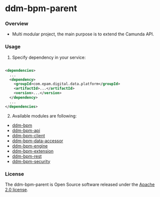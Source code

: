 # ddm-bpm-parent

### Overview

* Multi modular project, the main purpose is to extend the Camunda API.

### Usage

1. Specify dependency in your service:

```xml

<dependencies>
  ...
  <dependency>
    <groupId>com.epam.digital.data.platform</groupId>
    <artifactId>...</artifactId>
    <version>...</version>
  </dependency>
  ...
</dependencies>
```

2. Available modules are following:

* [ddm-bpm](ddm-bpm/README.md)
* [ddm-bpm-api](ddm-bpm-api/README.md)
* [ddm-bpm-client](ddm-bpm-client/README.md)
* [ddm-bpm-data-accessor](ddm-bpm-data-accessor/README.md)
* [ddm-bpm-engine](ddm-bpm-engine/README.md)
* [ddm-bpm-extension](ddm-bpm-extension/README.md)
* [ddm-bpm-rest](ddm-bpm-rest/README.md)
* [ddm-bpm-security](ddm-bpm-security/README.md)

### License

The ddm-bpm-parent is Open Source software released under
the [Apache 2.0 license](https://www.apache.org/licenses/LICENSE-2.0).